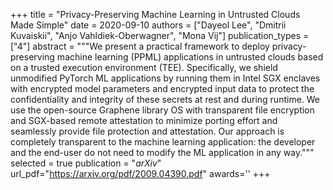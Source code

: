 +++
title = "Privacy-Preserving Machine Learning in Untrusted Clouds Made Simple"
date = 2020-09-10
authors = ["Dayeol Lee", "Dmitrii Kuvaiskii", "Anjo Vahldiek-Oberwagner", "Mona Vij"]
publication_types = ["4"]
abstract = """We present a practical framework to deploy privacy-preserving machine learning (PPML) applications in untrusted clouds based on a trusted execution environment (TEE). Specifically, we shield unmodified PyTorch ML applications by running them in Intel SGX enclaves with encrypted model parameters and encrypted input data to protect the confidentiality and integrity of these secrets at rest and during runtime. We use the open-source Graphene library OS with transparent file encryption and SGX-based remote attestation to minimize porting effort and seamlessly provide file protection and attestation. Our approach is completely transparent to the machine learning application: the developer and the end-user do not need to modify the ML application in any way."""
selected = true
publication = "*arXiv*"
url_pdf="https://arxiv.org/pdf/2009.04390.pdf"
awards=''
+++
